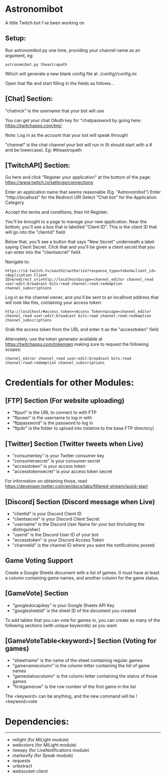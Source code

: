 # Astronomibot
A little Twitch bot I've been working on


Setup:
-------
Run astronomibot.py one time, providing your channel name as an argument, eg:

    astronomibot.py theastropath

Which will generate a new blank config file at ./config/<channel name>/config.ini

Open that file and start filling in the fields as follows...

[Chat] Section:
----------------

"chatnick" is the username that your bot will use

You can get your chat OAuth key for "chatpassword by going here:
https://twitchapps.com/tmi/

Note: Log in as the account that your bot will speak through!

"channel" is the chat channel your bot will run in (It should start with a # and be lowercase).  Eg: #theastropath


[TwitchAPI] Section:
-------------------------------------------
Go here and click "Register your application" at the bottom of the page:
https://www.twitch.tv/settings/connections

Enter an application name that seems reasonable (Eg. "Astronomibot")
Enter "http://localhost" for the Redirect URI
Select "Chat bot" for the Application Category

Accept the terms and conditions, then hit Register.

You'll be brought to a page to manage your new application.  Near the bottom, you'll see a box that is labelled "Client ID".
This is the client ID that will go into the "clientid" field.

Below that, you'll see a button that says "New Secret" underneath a label saying Client Secret.  Click that and you'll be given
a client secret that you can enter into the "clientsecret" field.

Navigate to:

    https://id.twitch.tv/oauth2/authorize?response_type=token&client_id=<Application Client ID>&redirect_uri=http://localhost&scope=channel_editor channel_read user:edit:broadcast bits:read channel:read:redemption channel_subscriptions

Log in as the channel owner, and you'll be sent to an localhost address that will look like this, containing your access token:

    http://localhost/#access_token=<Access Token>&scope=channel_editor channel_read user:edit:broadcast bits:read channel:read:redemption channel_subscriptions

Grab the access token from the URL and enter it as the "accesstoken" field.


Alternately, use the token generator available at https://twitchapps.com/tokengen making sure to request the following scopes: 

    channel_editor channel_read user:edit:broadcast bits:read channel:read:redemption channel_subscriptions


# Credentials for other Modules:

## [FTP] Section (For website uploading)
   * "ftpurl" is the URL to connect to with FTP
   * "ftpuser" is the username to log in with
   * "ftppassword" is the password to log in
   * "ftpdir" is the folder to upload into (relative to the base FTP directory)

## [Twitter] Section (Twitter tweets when Live)
   * "consumerkey" is your Twitter consumer key
   * "consumersecret" is your consumer secret
   * "accesstoken" is your access token
   * "accesstokensecret" is your access token secret

For information on obtaining those, read https://developer.twitter.com/en/docs/labs/filtered-stream/quick-start

## [Discord] Section (Discord message when Live)
   * "clientid" is your Discord Client ID
   * "clientsecret" is your Discord Client Secret
   * "username" is the Discord User Name for your bot (Including the distinguisher)
   * "userid" is the Discord User ID of your bot
   * "accesstoken" is your Discord Access Token
   * "channelid" is the channel ID where you want the notifications posted

## Game Voting Support
Create a Google Sheets document with a list of games.  It must have at least a column containing game names, and another column for the game status.

## [GameVote] Section
   * "googledocapikey" is your Google Sheets API Key
   * "googlesheetid" is the sheet ID of the document you created

To add tables that you can vote for games in, you can create as many of the following sections (with unique keywords) as you want

## [GameVoteTable&lt;keyword>] Section (Voting for games)
   * "sheetname" is the name of the sheet containing regular games
   * "gamenamecolumn" is the column letter containing the list of game names
   * "gamestatuscolumn" is the column letter containing the status of those games
   * "firstgamerow" is the row number of the first game in the list
    
The &lt;keyword> can be anything, and the new command will be !&lt;keyword>vote




# Dependencies:
-------------
 * milight (for MiLight module)
 * webcolors (for MiLight module)
 * tweepy (for LiveNotifications module)
 * markovify (for Speak module)
 * requests
 * urlextract
 * websocket-client
